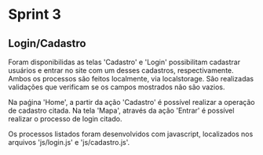 # Sprint 3

## Login/Cadastro

Foram disponibilidas as telas 'Cadastro' e 'Login' possibilitam cadastrar usuários e entrar no site com um desses cadastros, respectivamente. Ambos os processos são feitos localmente, via localstorage. São realizadas validações que verificam se os campos mostrados não são vazios.

Na paǵina 'Home', a partir da ação 'Cadastro' é possível realizar a operação de cadastro citada. Na tela 'Mapa', através da ação 'Entrar' é possível realizar o processo de login citado.

Os processos listados foram desenvolvidos com javascript, localizados nos arquivos 'js/login.js' e 'js/cadastro.js'.
